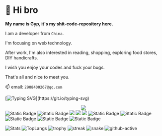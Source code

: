 # 👋 Hi bro

**My name is Gyp, it's my shit-code-repository here.**

I am a developer from ```China```. 

I'm focusing on web technology.

After work, I'm also interested in reading, shopping, exploring food stores, DIY handicrafts.

I wish you enjoy your codes and fuck your bugs.

That's all and nice to meet you.

📫 email: `2908400267@qq.com`

[![Typing SVG](https://readme-typing-svg.herokuapp.com?font=Edu+VIC+WA+NT+Beginner&size=28&width=600&lines=To+see+the+world+as+it+is+and+to+love+it.)](https://git.io/typing-svg)

<div align="center">
  <img src="https://github-readme-stats.vercel.app/api?username=gypgyptestmore&show_icons=true&theme=transparent" /> 
</div>
<span > 
  <img alt="Static Badge" src="https://img.shields.io/badge/Vue-%2342b883?style=flat-square&logo=Vue&logoColor=%23fff"> 
  <img alt="Static Badge" src="https://img.shields.io/badge/TypeScript-%230072b3?style=flat-square&logo=TypeScript&logoColor=%23fff"> 
  <img src="https://img.shields.io/badge/-JavaScript-F7DF1E?style=flat-square&logo=javascript&logoColor=white" /> 
  <img src="https://img.shields.io/badge/-HTML5-E34F26?style=flat-square&logo=html5&logoColor=white" /> 
  <img src="https://img.shields.io/badge/-CSS3-1572B6?style=flat-square&logo=css3" /> 
  <img alt="Static Badge" src="https://img.shields.io/badge/Webpack-%230072b3?style=flat-square&logo=webpack&logoColor=%23fff"> 
  <img alt="Static Badge" src="https://img.shields.io/badge/Vite-%239a60fe?style=flat-square&logo=vite&logoColor=%23fff"> 
  <img alt="Static Badge" src="https://img.shields.io/badge/Sass-%23c66394?style=flat-square&logo=Sass&logoColor=%23fff"> 
  <img alt="Static Badge" src="https://img.shields.io/badge/Visual_Studio_Code-007ACC?style=flat-square&logo=Visual-Studio-Code&logoColor=white"> 
  <img alt="Static Badge" src="https://img.shields.io/badge/Git-F05032?style=flat-square&logo=Git&logoColor=white">  
</span>

![Stats](https://github-readme-stats.vercel.app/api?username=gypgyptestmore&show_icons=true&theme=radical)
![TopLangs](https://github-readme-stats.vercel.app/api/top-langs?username=gypgyptestmore&layout=compact&show_icons=true&theme=radical)
![trophy](https://github-profile-trophy.vercel.app/?username=gypgyptestmore&theme=radical)
![streak](http://github-readme-streak-stats.herokuapp.com/?user=gypgyptestmore&theme=radical)
![snake](./assets/github-contribution-grid-snake.svg)
![github-active](./profile-3d-contrib/profile-night-rainbow.svg)
